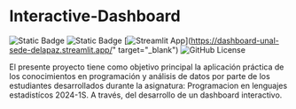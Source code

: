 # Interactive-Dashboard
![Static Badge](https://img.shields.io/badge/Python-3.12.1-blue?logo=python)
![Static Badge](https://img.shields.io/badge/streamlit-1.31.1-red?logo=streamlit)
[![Streamlit App]("https://static.streamlit.io/badges/streamlit_badge_black_white.svg)](https://dashboard-unal-sede-delapaz.streamlit.app/" target="_blank")
![GitHub License](https://img.shields.io/github/license/HectorVR-Dev/InteractiveDashboardForEDA)

El presente proyecto tiene como objetivo principal la aplicación práctica de los conocimientos en programación y análisis de datos por parte de los estudiantes desarrollados durante la asignatura: Programacion en lenguajes estadistícos 2024-1S. A través, del desarrollo de un dashboard interactivo.
